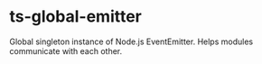 # ts-global-emitter
Global singleton instance of Node.js EventEmitter. Helps modules communicate with each other.
